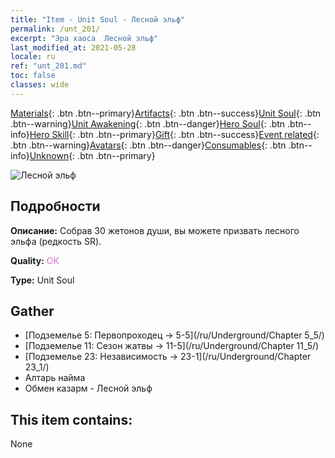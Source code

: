 ```yaml
---
title: "Item - Unit Soul - Лесной эльф"
permalink: /unt_201/
excerpt: "Эра хаоса  Лесной эльф"
last_modified_at: 2021-05-28
locale: ru
ref: "unt_201.md"
toc: false
classes: wide
---
```

 [Materials](/ItemsRU/){: .btn .btn--primary}[Artifacts](/ItemsRU/Artifacts/){: .btn .btn--success}[Unit Soul](/ItemsRU/UnitSoul/){: .btn .btn--warning}[Unit Awakening](/ItemsRU/UnitAwakening/){: .btn .btn--danger}[Hero Soul](/ItemsRU/HeroSoul/){: .btn .btn--info}[Hero Skill](/ItemsRU/HeroSkill/){: .btn .btn--primary}[Gift](/ItemsRU/Gift/){: .btn .btn--success}[Event related](/ItemsRU/Events/){: .btn .btn--warning}[Avatars](/ItemsRU/Avatars/){: .btn .btn--danger}[Consumables](/ItemsRU/Consumables/){: .btn .btn--info}[Unknown](/ItemsRU/Unknown/){: .btn .btn--primary}

 ![Лесной эльф](/images/u/ti_mujingling.jpg)

## Подробности
 **Описание:** Собрав 30 жетонов души, вы можете призвать лесного эльфа (редкость SR).

 **Quality:** <span style="color: #DA70D6">OK</span>

 **Type:** Unit Soul

## Gather

*    [Подземелье 5: Первопроходец -> 5-5](/ru/Underground/Chapter 5_5/) 
*    [Подземелье 11: Сезон жатвы -> 11-5](/ru/Underground/Chapter 11_5/) 
*    [Подземелье 23: Независимость -> 23-1](/ru/Underground/Chapter 23_1/) 
*    Алтарь найма 
*    Обмен казарм - Лесной эльф 

## This item contains:

  None

